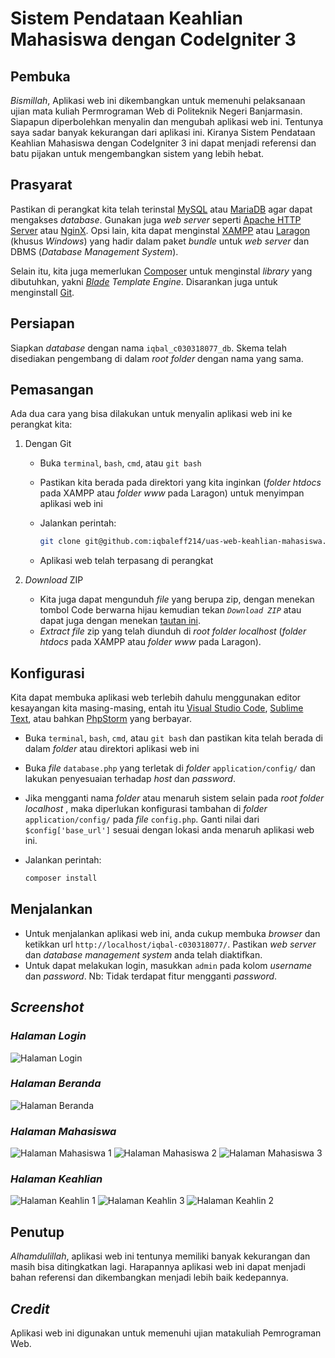# Sistem Pendataan Keahlian Mahasiswa dengan CodeIgniter 3

## Pembuka

_Bismillah_,
Aplikasi web ini dikembangkan untuk memenuhi pelaksanaan ujian mata kuliah Permrograman Web di Politeknik Negeri Banjarmasin. Siapapun diperbolehkan menyalin dan mengubah aplikasi web ini. Tentunya saya sadar banyak kekurangan dari aplikasi ini. Kiranya Sistem Pendataan Keahlian Mahasiswa dengan CodeIgniter 3 ini dapat menjadi referensi dan batu pijakan untuk mengembangkan sistem yang lebih hebat.

## Prasyarat

Pastikan di perangkat kita telah terinstal [MySQL](https://www.mysql.com/downloads/) atau [MariaDB](https://downloads.mariadb.org/) agar dapat mengakses _database_. Gunakan juga _web server_ seperti [Apache HTTP Server](https://httpd.apache.org/download.cgi) atau [NginX](http://nginx.org/en/download.html).
Opsi lain, kita dapat menginstal [XAMPP](https://www.apachefriends.org/download.html) atau [Laragon](https://laragon.org/download/index.html) (khusus _Windows_) yang hadir dalam paket _bundle_ untuk _web server_ dan DBMS (_Database Management System_).

Selain itu, kita juga memerlukan [Composer](https://getcomposer.org/download/) untuk menginstal _library_ yang dibutuhkan, yakni [_Blade_](https://github.com/jenssegers/blade) _Template Engine_. Disarankan juga untuk menginstall [Git](https://git-scm.com/downloads).

## Persiapan

Siapkan _database_ dengan nama `iqbal_c030318077_db`. Skema telah disediakan pengembang di dalam _root folder_ dengan nama yang sama.

## Pemasangan

Ada dua cara yang bisa dilakukan untuk menyalin aplikasi web ini ke perangkat kita:

1.  Dengan Git

    -   Buka `terminal`, `bash`, `cmd`, atau `git bash`
    -   Pastikan kita berada pada direktori yang kita inginkan (_folder_ _htdocs_ pada XAMPP atau _folder_ _www_ pada Laragon) untuk menyimpan aplikasi web ini
    -   Jalankan perintah:

        ```bash
        git clone git@github.com:iqbaleff214/uas-web-keahlian-mahasiswa.git
        ```

    -   Aplikasi web telah terpasang di perangkat

2.  _Download_ ZIP

    -   Kita juga dapat mengunduh _file_ yang berupa zip, dengan menekan tombol Code berwarna hijau kemudian tekan _`Download ZIP`_ atau dapat juga dengan menekan [tautan ini](https://github.com/iqbaleff214/uas-web-keahlian-mahasiswa/archive/main.zip).
    -   _Extract file_ zip yang telah diunduh di _root folder localhost_ (_folder_ _htdocs_ pada XAMPP atau _folder_ _www_ pada Laragon).

## Konfigurasi

Kita dapat membuka aplikasi web terlebih dahulu menggunakan editor kesayangan kita masing-masing, entah itu [Visual Studio Code](https://code.visualstudio.com/download), [Sublime Text](https://www.sublimetext.com/3), atau bahkan [PhpStorm](https://www.jetbrains.com/phpstorm/download/) yang berbayar.

-   Buka `terminal`, `bash`, `cmd`, atau `git bash` dan pastikan kita telah berada di dalam _folder_ atau direktori aplikasi web ini
-   Buka _file_ `database.php` yang terletak di _folder_ `application/config/` dan lakukan penyesuaian terhadap _host_ dan _password_.
-   Jika mengganti nama _folder_ atau menaruh sistem selain pada _root folder localhost_ , maka diperlukan konfigurasi tambahan di _folder_ `application/config/` pada _file_ `config.php`. Ganti nilai dari `$config['base_url']` sesuai dengan lokasi anda menaruh aplikasi web ini.
-   Jalankan perintah:

    ```bash
    composer install
    ```


## Menjalankan

-   Untuk menjalankan aplikasi web ini, anda cukup membuka _browser_ dan ketikkan url `http://localhost/iqbal-c030318077/`. Pastikan _web server_ dan _database management system_ anda telah diaktifkan.
-   Untuk dapat melakukan login, masukkan `admin` pada kolom _username_ dan _password_. Nb: Tidak terdapat fitur mengganti _password_.

## _Screenshot_
### _Halaman Login_
![Halaman Login](http://drive.google.com/uc?export=view&id=1NvZ4gX6gW2yvrvGCIp5TnPVFqXNbLXQV)
### _Halaman Beranda_
![Halaman Beranda](http://drive.google.com/uc?export=view&id=1EnJJs4v5bcglZOJqpA3LJ4-7UWrvrMBz)
### _Halaman Mahasiswa_
![Halaman Mahasiswa 1](http://drive.google.com/uc?export=view&id=11_iNmUh2ACLgoL4cSPWfU_1twJb2tcpP)
![Halaman Mahasiswa 2](http://drive.google.com/uc?export=view&id=1X0E5lGdIckoKDudZZhDHK1-oxmfFazMY)
![Halaman Mahasiswa 3](http://drive.google.com/uc?export=view&id=1UKlDHz7ReDpEZ34zrlVftNzfYeN3g59u)
### _Halaman Keahlian_
![Halaman Keahlin 1](http://drive.google.com/uc?export=view&id=1xGyIh-PyjCa7JntxC3HM070F-__aG8tR)
![Halaman Keahlin 3](http://drive.google.com/uc?export=view&id=1AtDh7parJSfBzEHGh57rT5lNA27PJ7F7)
![Halaman Keahlin 2](http://drive.google.com/uc?export=view&id=1--VUlSMAkxXwqGAM47HIdWGfoiw3nKIc)

## Penutup

_Alhamdulillah_, aplikasi web ini tentunya memiliki banyak kekurangan dan masih bisa ditingkatkan lagi. Harapannya aplikasi web ini dapat menjadi bahan referensi dan dikembangkan menjadi lebih baik kedepannya.

## _Credit_
Aplikasi web ini digunakan untuk memenuhi ujian matakuliah Pemrograman Web.